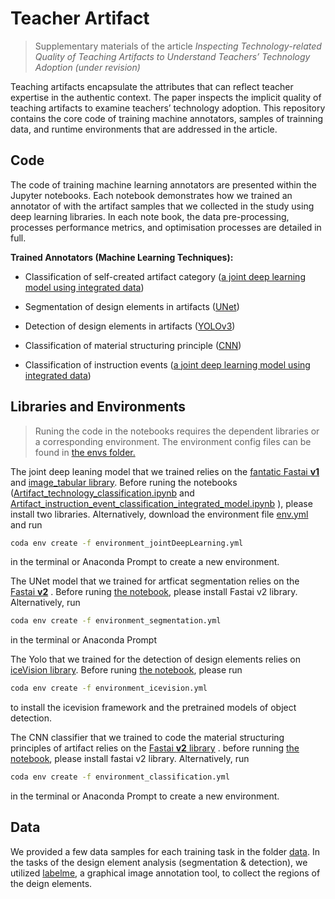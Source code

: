 # Teacher Artifact
> Supplementary materials of the article *Inspecting Technology-related Quality of Teaching  Artifacts to Understand Teachers’ Technology Adoption (under revision)*

Teaching artifacts encapsulate the attributes that can reflect teacher expertise in the authentic context. The paper inspects the implicit quality of teaching artifacts to examine teachers’ technology adoption. This repository contains the core code of training machine annotators,  samples of trainning data, and runtime environments that are addressed in the article.

## Code
The code of training machine learning annotators are presented within the Jupyter notebooks. Each notebook demonstrates how we trained an annotator of with the artifact samples that we collected in the study using  deep learning libraries.  In each note book, the  data pre-processing, processes performance metrics, and optimisation processes are detailed in full.

**Trained  Annotators (Machine Learning Techniques):**

- Classification of self-created artifact category ([a joint deep learning model using integrated data](https://arxiv.org/abs/1910.03910))

- Segmentation of design elements in artifacts ([UNet](https://en.wikipedia.org/wiki/U-Net))

- Detection of design elements in artifacts ([YOLOv3](https://pjreddie.com/darknet/yolo/))

- Classification of material structuring principle ([CNN](https://en.wikipedia.org/wiki/Convolutional_neural_network))

- Classification of instruction events ([a joint deep learning model using integrated data](https://arxiv.org/abs/1910.03910))

## Libraries and Environments
> Runing the code in the notebooks requires the dependent libraries or a corresponding environment. The environment config files can be found in [the envs folder.](https://github.com/lwzhengEDU/teacherArtifact/tree/main/envs)
> 
The joint deep leaning model that we trained relies on the [fantatic Fastai  **v1**](https://github.com/fastai/fastai1) and [image_tabular library](https://github.com/naity/image_tabular). Before runing the notebooks ([Artifact_technology_classification.ipynb](https://github.com/lwzhengEDU/teacherArtifact/blob/main/Artifact_technology_classification.ipynb "Artifact_technology_classification.ipynb") and [Artifact_instruction_event_classification_integrated_model.ipynb](https://github.com/lwzhengEDU/teacherArtifact/blob/main/Artifact_instruction_event_classification_integrated_model.ipynb "Artifact_instruction_event_classification_integrated_model.ipynb") ), please install two libraries. Alternatively, download the environment file  [env.yml](https://github.com/lwzhengEDU/teacherArtifact/blob/main/envs/environment_jointDeepLearning.yml)  and  run 
```bash
coda env create -f environment_jointDeepLearning.yml
```
 in the terminal or Anaconda Prompt to create a new environment.

The UNet model that we trained for artficat segmentation relies on the [Fastai **v2**](https://github.com/fastai/fastai) . Before runing [the notebook](https://github.com/lwzhengEDU/teacherArtifact/blob/main/Artifact_segmentation_text.ipynb), please install Fastai v2 library. Alternatively, run 
```bash
coda env create -f environment_segmentation.yml
```
 in the terminal or Anaconda Prompt

The Yolo that we trained for the detection of design elements relies on [iceVision library](https://github.com/airctic/icevision). Before runing [the notebook](https://github.com/lwzhengEDU/teacherArtifact/blob/main/Artifact_objectDetection.ipynb), please run 
```bash
coda env create -f environment_icevision.yml
```
to install the icevision framework and the pretrained models of object detection.

The CNN classifier that we trained to code the material structuring principles of artifact relies on the [Fastai **v2** library](https://github.com/fastai/fastai) . before running [the notebook](https://github.com/lwzhengEDU/teacherArtifact/blob/main/Artifact_Signaling_Classification.ipynb), please install fastai v2 library. Alternatively,  run 
```bash
coda env create -f environment_classification.yml
```
 in the terminal or Anaconda Prompt to create a new environment.



## Data

We provided a few data samples for each training task in the folder [data](https://github.com/lwzhengEDU/teacherArtifact/tree/main/data). In the tasks of the design element analysis (segmentation & detection), we utilized  [labelme](https://github.com/wkentaro/labelme), a graphical image annotation tool, to collect the regions of the deign elements.
